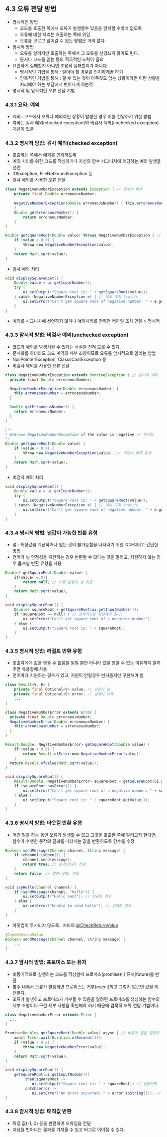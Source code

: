 ## 4.3 오류 전달 방법
- 명시적인 방법
    - 코드를 호출한 쪽에서 오류가 발생할수 있음을 인지할 수밖에 없도록
    - 오류에 대한 처리는 호출하는 쪽에 위임
    - 오류를 모르고 넘어갈 수 있는 방법은 거의 없다.
- 암시적 방법
    - 오류를 알리지만 호출하는 쪽에서 그 오류를 신경쓰지 않아도 된다.
    - 문서나 코드를 읽는 등의 적극적인 노력이 필요
- 요란하게 실패할지 아니면 조용히 실패할지가 아니다.
    - 명시적인 기법을 통해 : 알아야 할 경우를 인지하게끔 하기
    - 암묵적인 기법을 통해 : 할 수 있는 것이 아무것도 없는 상황이라면 이런 상황을 처리해야 하는 부담에서 벗어나게 하는것
- 명시적 및 암묵적인 오류 전달 기법

### 4.3.1 요약: 예외
- 예외 : 코드에서 오류나 예외적인 상황이 발생한 경우 이를 전달하기 위한 방법
- 자바는 검사 예외(checked exception)와 비검사 예외(unchecked exception)개념이 있음

### 4.3.2 명시적 방법: 검사 예외(checked exception)
- 호출하는 쪽에서 예외를 인지하도록
- 예외 처리를 위한 코드를 작성하거나 자신의 함수 시그니처에 해당하는 예외 발생을 선언
- IOException, FileNotFoundException 등
- 검사 예외를 사용한 오류 전달
```java
class NegativeNumberException extends Exception { // 명시적 예외
    private final Double erroneousNumber;
    
    NegativeNumberException(Double erroneousNumber) { this.erroneousNumber = erroneousNumber;
    }
    Double getErroneousNumber() {
        return erroneousNumber;
    } 
}

Double getSquareRoot(Double value) throws NegativeNumberException { // 예외가 발생할 수 있음을 선언 필수
    if (value < 0.0) {
        throw new NegativeNumberException(value);
    }
    return Math.sqrt(value);
}
```

- 검사 예외 처리
```java
void displaySquareRoot() {
    Double value = ui.getInputNumber();
    try {
        ui.setOutput("Square root is: " + getSquareRoot(value));
    } catch (NegativeNumberException e) { // 예외 포착 (catch)
        ui.setError("Can't get square root of negative number: " + e.getErroneousNumber());
    }
}
```

- 예외를 시그니처에 선언하지 않거나 얘외처리를 안하면 컴파일 조차 안됨 > 명시적

### 4.3.3 암시적 방법: 비검사 예외(unchecked exception)
- 코드가 예외를 발생시킬 수 있다는 사실을 전혀 모를 수 있다.
- 문서화를 하더라도 코드 계약의 세부 조항이므로 오류를 암시적으로 알리는 방법
- NullPointerException, ClasssCastException 등
- 비검사 예외를 사용한 오류 전달
```java
class NegativeNumberException extends RuntimeException { // 암시적 예외
  private final Double erroneousNumber;

  NegativeNumberException(Double erroneousNumber) {
    this.erroneousNumber = erroneousNumber;
  }

  Double getErroneousNumber() {
    return erroneousNumber;
  }
}

/**
* @throws NegativeNumberException if the value is negative // 문서화
*/
Double getSquareRoot(Double value) {
    if (value < 0.0) { 
        throw new NegativeNumberException(value); // 비검사 예외 발생
    }
    return Math.sqrt(value);
}
```

- 비검사 예외 처리
```java
void displaySquareRoot() {
    Double value = ui.getInputNumber();
    try {
        ui.setOutput("Square root is: " + getSquareRoot(value));
    } catch (NegativeNumberException e) { // 예외 포착 (catch)
        ui.setError("Can't get square root of negative number: " + e.getErroneousNumber());
    } 
}
```

### 4.3.4 명시적 방법: 널값이 가능한 반환 유형
- 널 : 특정값을 계산하거나 얻는 것이 불가능함을 나타내기 위한 효과적이고 간단한 방법
- 언어가 널 안정성을 지원하는 경우 반환될 수 있다는 것을 알리고, 지원하지 않는 경우 옵셔널 반환 유형을 사용
```java
Double? getSquareRoot(Double value) {
    if(value< 0.0){
        return null; // 오류 발생시 널 리턴
    }
    return Math.sqrt(value);
}
```

```java
void displaySquareRoot() {
    Double? squareRoot = getSquareRoot(ui.getInputNumber());
    if (squareRoot == null) { // 강제적으로 확인해야 한다.
        ui.setError("Can't get square root of a negative number"); 
    } else {
        ui.setOutput("Square root is: " + squareRoot);
    } 
}
```

### 4.3.5 명시적 방법: 리절트 반환 유형
- 호출자에게 값을 얻을 수 없음을 알릴 뿐만 아니라 값을 얻을 수 없는 이유까지 알려주면 유용할때 사용
- 언어마다 지원하는 경우가 있고, 지원이 안될경우 번거롭지만 구현해야 함
```java
class Result<V, E> {
    private final Optional<V> value; // 성공시 값
    private final Optional<E> error; // 실패시 오류
    ...
}
```
```java
class NegativeNumberError extends Error {
  private final Double erroneousNumber;
  NegativeNumberError(Double erroneousNumber) {
    this.erroneousNumber = erroneousNumber;
  }
}

Result<Double, NegativeNumberError> getSquareRoot(Double value) { 
    if (value < 0.0) {
        return Result.ofError(new NegativeNumberError(value)); 
    }
  return Result.ofValue(Math.sqrt(value));
}
```

```java
void displaySquareRoot() {
    Result<Double, NegativeNumberError> squareRoot = getSquareRoot(ui.getInputNumber());
    if (squareRoot.hasError()) {
        ui.setError("Can't get square root of a negative number: " + squareRoot.getError().getErroneousNumber());
    } else {
        ui.setOutput("Square root is: " + squareRoot.getValue());
    }
}

```

### 4.3.6 명시적 방법: 아웃컴 반환 유형
- 어떤 일을 하는 동안 오류가 발생할 수 있고 그것을 호출한 쪽에 알리고자 한다면, 함수가 수행한 동작의 결과를 나타내는 값을 반환하도록 함수를 수정
```java
Boolean sendMessage(Channel channel, String message) {
    if (channel.isOpen()) {
        channel.send(message);
        return true; // 결과(성공) 전달
    }
    return false; // 결과(실패) 전달
}
```

```java
void sayHello(Channel channel) {
    if (sendMessage(channel, "hello")) {
        ui.setOutput("Hello sent"); // 성공한 경우
    } else {
        ui.setError("Unable to send hello"); // 실패한 경우
    }
}
```
- 아웃컴이 무시되지 않도록 : 자바의 [@CheckReturnValue](https://www.tabnine.com/code/java/classes/javax.annotation.CheckReturnValue)

```java
@CheckReturnValue
Boolean sendMessage(Channel channel, String message) {
    ... 
}
```

### 4.3.7 암시적 방법: 프로미스 또는 퓨처
- 비동기적으로 실행하는 코드를 작성할때 프로미스(promise)나 퓨처(future)를 반환
- 함수 내에서 오류가 발생하면 프로미스는 거부(reject)되고 그렇지 않으면 값을 리턴한다.
- 오류가 발생하고 프로미스가 거부될 수 있음을 알려면 프로미스를 생성하는 함수의 세부 조항이나 구현 세부 사항을 확인해야 하기 때문에 암묵적 오류 전달 기법이다.
```java
class NegativeNumberError extends Error {
  ...
}

Promise<Double> getSquareRoot(Double value) async { // 비동기 임을 알린다.
    await Timer.wait(Duration.ofSeconds(1));
    if (value < 0.0) {
        throw new NegativeNumberError(value);
    }
    return Math.sqrt(value);
}
```

```java
void displaySquareRoot() {
    getSquareRoot(ui.getInputNumber())
        .then(squareRoot ->
            ui.setOutput("Square root is: " + squareRoot)) // 성공하면
        .catch(error ->
            ui.setError("An error occurred: " + error.toString())); // 실패하면
}
```

### 4.3.8 암시적 방법: 매직값 반환
- 특정 값(-1, 0) 등을 반환하여 오류임을 전달
- 예상을 벗어나는 결과를 가져올 수 있고 버그로 이어질 수 있다.